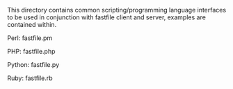 This directory contains common scripting/programming language interfaces to be used in conjunction with fastfile client and server, examples are contained within.

Perl: fastfile.pm
  
PHP: fastfile.php
  
Python: fastfile.py
  
Ruby: fastfile.rb
